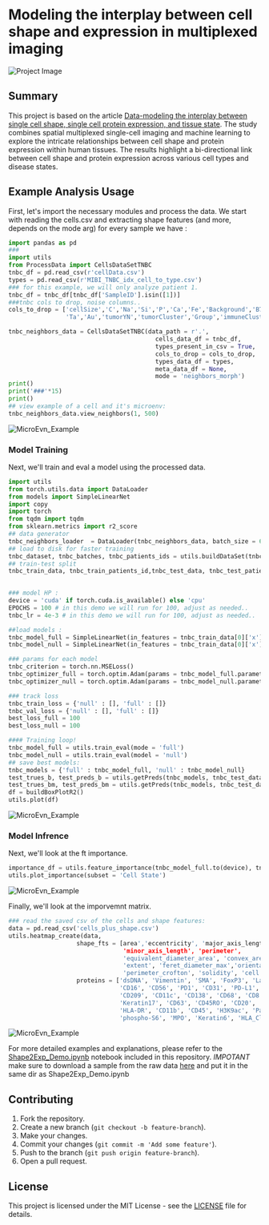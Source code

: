 
# Modeling the interplay between cell shape and expression in multiplexed imaging

![Project Image](https://github.com/YuvalTamir2/shape-exp-modeling/blob/main/Images/forGit_page-0001.jpg)

## Summary

This project is based on the article [Data-modeling the interplay between single cell shape, single cell protein expression, and tissue state](https://www.biorxiv.org/content/10.1101/2024.05.29.595857v1). 
The study combines spatial multiplexed single-cell imaging and machine learning to explore the intricate relationships between cell shape and protein expression within human tissues. 
The results highlight a bi-directional link between cell shape and protein expression across various cell types and disease states. 

## Example Analysis Usage

First, let's import the necessary modules and process the data.
We start with reading the cells.csv and extracting shape features (and more, depends on the mode arg)
for every sample we have : 

```python
import pandas as pd
###
import utils
from ProcessData import CellsDataSetTNBC
tnbc_df = pd.read_csv(r'cellData.csv')
types = pd.read_csv(r'MIBI_TNBC_idx_cell_to_type.csv')
### for this example, we will only analyze patient 1.
tnbc_df = tnbc_df[tnbc_df['SampleID'].isin([1])]
###tnbc cols to drop, noise columns..
cols_to_drop = ['cellSize','C','Na','Si','P','Ca','Fe','Background','B7H3','OX40','CD163', 'CSF-1R',
                'Ta','Au','tumorYN','tumorCluster','Group','immuneCluster','immuneGroup']

tnbc_neighbors_data = CellsDataSetTNBC(data_path = r'.',
                                         cells_data_df = tnbc_df,
                                         types_present_in_csv = True,
                                         cols_to_drop = cols_to_drop,
                                         types_data_df = types,
                                         meta_data_df = None,
                                         mode = 'neighbors_morph')
print()
print('###'*15)
print()
## view example of a cell and it's microenv:
tnbc_neighbors_data.view_neighbors(1, 500)
```
![MicroEvn_Example](https://github.com/YuvalTamir2/shape-exp-modeling/blob/main/Images/example_microenv.png)

### Model Training

Next, we'll train and eval a model using the processed data.

```python
import utils
from torch.utils.data import DataLoader
from models import SimpleLinearNet
import copy
import torch
from tqdm import tqdm
from sklearn.metrics import r2_score
## data generator
tnbc_neighbors_loader  = DataLoader(tnbc_neighbors_data, batch_size = 64, shuffle = True)
## load to disk for faster training
tnbc_dataset, tnbc_batches, tnbc_patients_ids = utils.buildDataSet(tnbc_neighbors_loader)
## train-test split
tnbc_train_data, tnbc_train_patients_id,tnbc_test_data, tnbc_test_patients_id = utils.train_test_split(tnbc_dataset, 
                                                                                                tnbc_patients_ids)

### model HP : 
device = 'cuda' if torch.cuda.is_available() else 'cpu'
EPOCHS = 100 # in this demo we will run for 100, adjust as needed..
tnbc_lr = 4e-3 # in this demo we will run for 100, adjust as needed..

##load models :
tnbc_model_full = SimpleLinearNet(in_features = tnbc_train_data[0]['x'].shape[1], out_features = tnbc_train_data[0]['y'].shape[1]).to(device)
tnbc_model_null = SimpleLinearNet(in_features = tnbc_train_data[0]['x'].shape[1] - 12, out_features = tnbc_train_data[0]['y'].shape[1]).to(device)

### params for each model
tnbc_criterion = torch.nn.MSELoss()
tnbc_optimizer_full = torch.optim.Adam(params = tnbc_model_full.parameters(), lr = tnbc_lr)
tnbc_optimizer_null = torch.optim.Adam(params = tnbc_model_null.parameters(), lr = tnbc_lr)

### track loss
tnbc_train_loss = {'null' : [], 'full' : []}
tnbc_val_loss = {'null' : [], 'full' : []}
best_loss_full = 100
best_loss_null = 100

#### Training loop!
tnbc_model_full = utils.train_eval(mode = 'full')
tnbc_model_null = utils.train_eval(model = 'null')
## save best models:
tnbc_models = {'full' : tnbc_model_full, 'null' : tnbc_model_null}
test_trues_b, test_preds_b = utils.getPreds(tnbc_models, tnbc_test_data, device, mode = 'null')
test_trues_bm, test_preds_bm = utils.getPreds(tnbc_models, tnbc_test_data,device, mode = 'full')
df = buildBoxPlotR2()
utils.plot(df)
```
![MicroEvn_Example](https://github.com/YuvalTamir2/shape-exp-modeling/blob/main/Images/example_models_compare.png)

### Model Infrence

Next, we'll look at the ft importance.

```python
importance_df = utils.feature_importance(tnbc_model_full.to(device), tnbc_train_data[0]['x'].to(device), num_target_features = 36)
utils.plot_importance(subset = 'Cell State')
```
![MicroEvn_Example](https://github.com/YuvalTamir2/shape-exp-modeling/blob/main/Images/example_ft_improtance.png)

Finally, we'll look at the imporvemnt matrix.

```python
### read the saved csv of the cells and shape features:
data = pd.read_csv('cells_plus_shape.csv')
utils.heatmap_create(data,
                   shape_fts = [area','eccentricity', 'major_axis_length',
                                'minor_axis_length', 'perimeter',
                                'equivalent_diameter_area', 'convex_area',
                                'extent', 'feret_diameter_max','orientation',
                                'perimeter_crofton', 'solidity', 'cell type'],
                   proteins = ['dsDNA', 'Vimentin', 'SMA', 'FoxP3', 'Lag3', 'CD4',
                               'CD16', 'CD56', 'PD1', 'CD31', 'PD-L1', 'EGFR', 'Ki67',
                               'CD209', 'CD11c', 'CD138', 'CD68', 'CD8', 'CD3', 'IDO',
                               'Keratin17', 'CD63', 'CD45RO', 'CD20', 'p53', 'Beta catenin',
                               'HLA-DR', 'CD11b', 'CD45', 'H3K9ac', 'Pan-Keratin', 'H3K27me3',
                               'phospho-S6', 'MPO', 'Keratin6', 'HLA_Class_1']

```
![MicroEvn_Example](https://github.com/YuvalTamir2/shape-exp-modeling/blob/main/Images/screen.png)



For more detailed examples and explanations, please refer to the [Shape2Exp_Demo.ipynb](Shape2Exp_Demo.ipynb) notebook included in this repository.
*IMPOTANT* make sure to download a sample from the raw data [here](https://drive.google.com/drive/folders/1HyPIAKVM44XB4ef_h-1_CQiGHmveWTID?usp=sharing) and put it in the same dir as Shape2Exp_Demo.ipynb

## Contributing

1. Fork the repository.
2. Create a new branch (`git checkout -b feature-branch`).
3. Make your changes.
4. Commit your changes (`git commit -m 'Add some feature'`).
5. Push to the branch (`git push origin feature-branch`).
6. Open a pull request.

## License

This project is licensed under the MIT License - see the [LICENSE](LICENSE) file for details.
